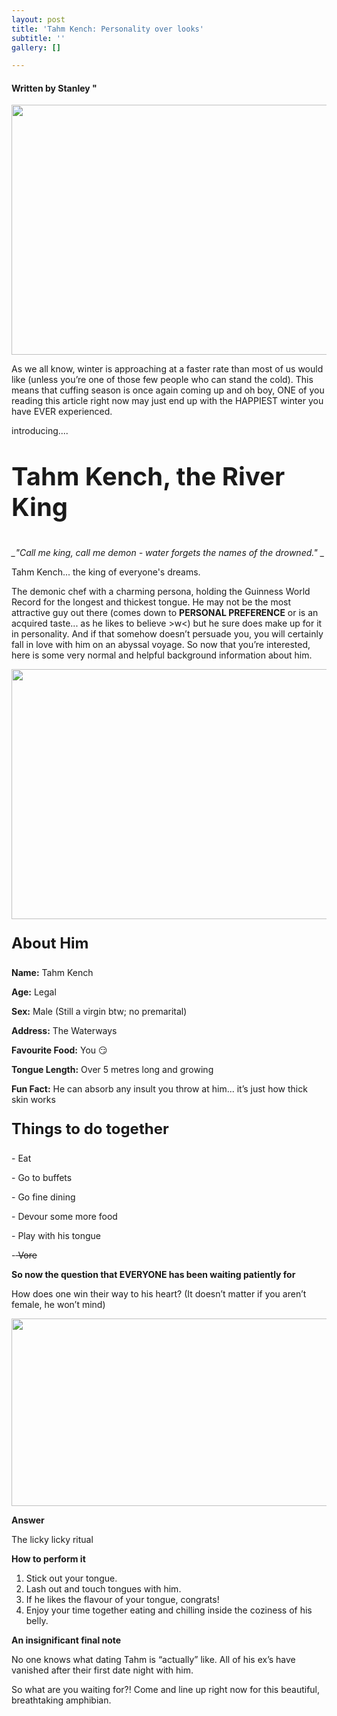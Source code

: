 ```yaml
---
layout: post
title: 'Tahm Kench: Personality over looks'
subtitle: ''
gallery: []

---
```

#### Written by Stanley "

<html>  
<img src="https://github.com/UNSWLoLSoc/LoLSocWebpage/blob/master/uploads/tahmkench_0.jpg?raw=true" width="1200" height="400" style="float:middle" >

<p> As we all know, winter is approaching at a faster rate than most of us would like (unless you’re one of those few people who can stand the cold). This means that cuffing season is once again coming up and oh boy, ONE of you reading this article right now may just end up with the HAPPIEST winter you have EVER experienced.

<p> introducing....  
<p style="font-size:40px;"><strong> Tahm Kench, the River King </strong>  
<p> <em> _"Call me king, call me demon - water forgets the names of the drowned." </em>_

<p> Tahm Kench... the king of everyone's dreams.   
<p> The demonic chef with a charming persona, holding the Guinness World Record for the longest and thickest tongue. He may not be the most attractive guy out there (comes down to <strong>PERSONAL PREFERENCE</strong> or is an acquired taste... as he likes to believe >w<) but he sure does make up for it in personality. And if that somehow doesn’t persuade you, you will certainly fall in love with him on an abyssal voyage. So now that you’re interested, here is some very normal and helpful background information about him.

<p>

<img  
src="https://github.com/UNSWLoLSoc/LoLSocWebpage/blob/master/uploads/ee19c5c66ce23726fc265f6fe0322165.jpg?raw=true" width="750" height="400" style="float:middle" >

<p>

<p style="font-size:24px;"><strong>About Him</strong>

<p><strong>Name:</strong> Tahm Kench

<p><strong>Age:</strong> Legal

<p><strong>Sex:</strong> Male (Still a virgin btw; no premarital)

<p><strong>Address:</strong> The Waterways

<p><strong>Favourite Food:</strong> You 😏

<p><strong>Tongue Length:</strong> Over 5 metres long and growing

<p><strong>Fun Fact:</strong> He can absorb any insult you throw at him... it’s just how thick skin works

<p>

<p style="font-size:24px;"><strong>Things to do together</strong>

<p> - Eat

<p> - Go to buffets

<p> - Go fine dining 

<p> - Devour some more food

<p> - Play with his tongue

<p> -<strike> Vore </strike>

<p>

<p><strong>So now the question that EVERYONE has been waiting patiently for</strong>

<p> How does one win their way to his heart? (It doesn’t matter if you aren’t female, he won’t mind)

<p>

<img  
src="https://github.com/UNSWLoLSoc/LoLSocWebpage/blob/master/uploads/1334863429266666599.jpg?raw=true" width="750" height="300" style="float:middle" >

<p>

<p><strong>Answer</strong>

<p>The licky licky ritual

<p>

<p><strong>How to perform it</strong>

<ol>

<li>Stick out your tongue. </li>

<li>Lash out and touch tongues with him. </li>

<li>If he likes the flavour of your tongue, congrats! </li>

<li>Enjoy your time together eating and chilling inside the coziness of his belly. </li> </ol>

<p>

<p><strong>An insignificant final note</strong>

<p> No one knows what dating Tahm is “actually” like. All of his ex’s have vanished after their first date night with him. 

<p> So what are you waiting for?! Come and line up right now for this beautiful, breathtaking amphibian.